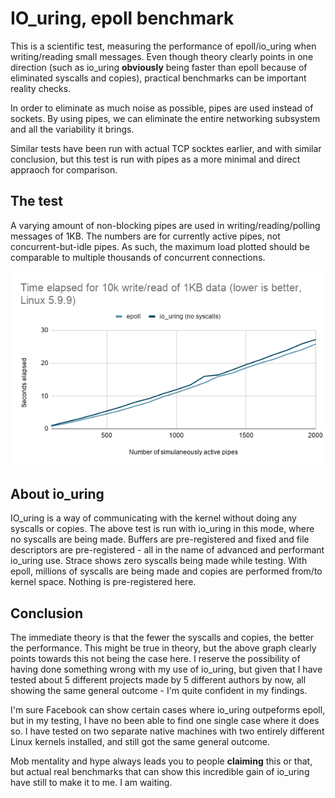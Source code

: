# IO_uring, epoll benchmark
This is a scientific test, measuring the performance of epoll/io_uring when writing/reading small messages.
Even though theory clearly points in one direction (such as io_uring **obviously** being faster than epoll because of eliminated syscalls and copies), practical benchmarks can be important reality checks.

In order to eliminate as much noise as possible, pipes are used instead of sockets. By using pipes, we can eliminate the entire networking subsystem and all the variability it brings.

Similar tests have been run with actual TCP socktes earlier, and with similar conclusion, but this test is run with pipes as a more minimal and direct appraoch for comparison.

## The test
A varying amount of non-blocking pipes are used in writing/reading/polling messages of 1KB. The numbers are for currently active pipes, not concurrent-but-idle pipes.
As such, the maximum load plotted should be comparable to multiple thousands of concurrent connections.

<img src="Time%20elapsed%20for%2010k%20write_read%20of%201KB%20data%20(lower%20is%20better%2C%20Linux%205.9.9).png" />

## About io_uring
IO_uring is a way of communicating with the kernel without doing any syscalls or copies. The above test is run with io_uring in this mode, where no syscalls are being made.
Buffers are pre-registered and fixed and file descriptors are pre-registered - all in the name of advanced and performant io_uring use. Strace shows zero syscalls being made while testing.
With epoll, millions of syscalls are being made and copies are performed from/to kernel space. Nothing is pre-registered here.


## Conclusion
The immediate theory is that the fewer the syscalls and copies, the better the performance. This might be true in theory, but the above graph clearly points towards this not being the case here.
I reserve the possibility of having done something wrong with my use of io_uring, but given that I have tested about 5 different projects made by 5 different authors by now, all showing the same general outcome - I'm quite confident in my findings.

I'm sure Facebook can show certain cases where io_uring outpeforms epoll, but in my testing, I have no been able to find one single case where it does so. I have tested on two separate native machines with two entirely different Linux kernels installed, and still got the same general outcome.

Mob mentality and hype always leads you to people **claiming** this or that, but actual real benchmarks that can show this incredible gain of io_uring have still to make it to me. I am waiting.
